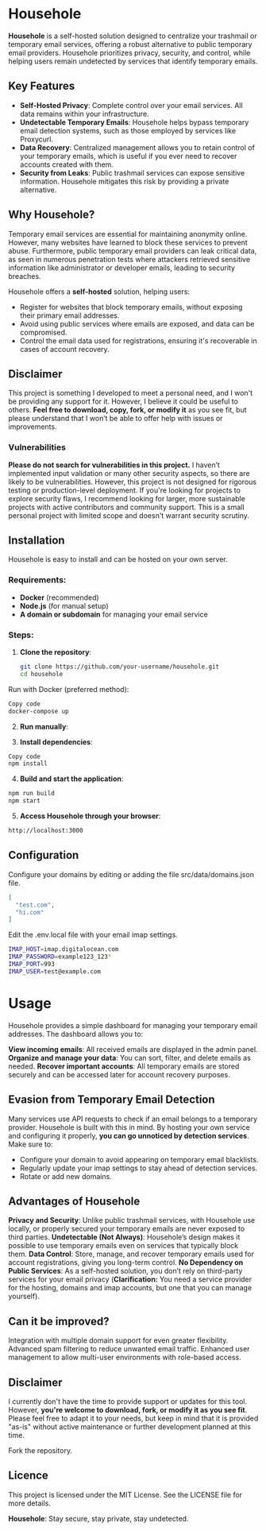 
# Househole

**Househole** is a self-hosted solution designed to centralize your trashmail or temporary email services, offering a robust alternative to public temporary email providers. Househole prioritizes privacy, security, and control, while helping users remain undetected by services that identify temporary emails.

## Key Features

- **Self-Hosted Privacy**: Complete control over your email services. All data remains within your infrastructure.
- **Undetectable Temporary Emails**: Househole helps bypass temporary email detection systems, such as those employed by services like Proxycurl.
- **Data Recovery**: Centralized management allows you to retain control of your temporary emails, which is useful if you ever need to recover accounts created with them.
- **Security from Leaks**: Public trashmail services can expose sensitive information. Househole mitigates this risk by providing a private alternative.

## Why Househole?

Temporary email services are essential for maintaining anonymity online. However, many websites have learned to block these services to prevent abuse. Furthermore, public temporary email providers can leak critical data, as seen in numerous penetration tests where attackers retrieved sensitive information like administrator or developer emails, leading to security breaches.

Househole offers a **self-hosted** solution, helping users:
- Register for websites that block temporary emails, without exposing their primary email addresses.
- Avoid using public services where emails are exposed, and data can be compromised.
- Control the email data used for registrations, ensuring it's recoverable in cases of account recovery.

## Disclaimer

This project is something I developed to meet a personal need, and I won't be providing any support for it. However, I believe it could be useful to others. **Feel free to download, copy, fork, or modify it** as you see fit, but please understand that I won’t be able to offer help with issues or improvements.

### Vulnerabilities

**Please do not search for vulnerabilities in this project.** I haven’t implemented input validation or many other security aspects, so there are likely to be vulnerabilities. However, this project is not designed for rigorous testing or production-level deployment. If you're looking for projects to explore security flaws, I recommend looking for larger, more sustainable projects with active contributors and community support. This is a small personal project with limited scope and doesn't warrant security scrutiny.

## Installation

Househole is easy to install and can be hosted on your own server.

### Requirements:
- **Docker** (recommended)
- **Node.js** (for manual setup)
- **A domain or subdomain** for managing your email service

### Steps:

1. **Clone the repository**:
   ```bash
   git clone https://github.com/your-username/househole.git
   cd househole
Run with Docker (preferred method):

```bash
Copy code
docker-compose up
```
2. **Run manually**:

3. **Install dependencies**:
```bash
Copy code
npm install
```

4. **Build and start the application**:
```bash
npm run build
npm start
```

5. **Access Househole through your browser**:

```bash
http://localhost:3000
```
## Configuration
Configure your domains by editing or adding the file 
src/data/domains.json file.
```json
[
  "test.com",
  "hi.com"
]
```
Edit the .env.local file with your email imap settings.

```sh
IMAP_HOST=imap.digitalocean.com
IMAP_PASSWORD=example123_123*
IMAP_PORT=993
IMAP_USER=test@example.com
```
# Usage

Househole provides a simple dashboard for managing your temporary email addresses. The dashboard allows you to:

**View incoming emails**: All received emails are displayed in the admin panel.
**Organize and manage your data**: You can sort, filter, and delete emails as needed.
**Recover important accounts**: All temporary emails are stored securely and can be accessed later for account recovery purposes.

## Evasion from Temporary Email Detection
Many services use API requests to check if an email belongs to a temporary provider. Househole is built with this in mind. By hosting your own service and configuring it properly, **you can go unnoticed by detection services**. Make sure to:

- Configure your domain to avoid appearing on temporary email blacklists.
- Regularly update your imap settings to stay ahead of detection services.
- Rotate or add new domains.

## Advantages of Househole

**Privacy and Security**: Unlike public trashmail services, with Househole use locally, or properly secured your temporary emails are never exposed to third parties.
**Undetectable (Not Always)**: Househole’s design makes it possible to use temporary emails even on services that typically block them.
**Data Control**: Store, manage, and recover temporary emails used for account registrations, giving you long-term control.
**No Dependency on Public Services**: As a self-hosted solution, you don’t rely on third-party services for your email privacy (**Clarification:** You need a service provider for the hosting, domains and imap accounts, but one that you can manage yourself).


## Can it be improved?

Integration with multiple domain support for even greater flexibility.
Advanced spam filtering to reduce unwanted email traffic.
Enhanced user management to allow multi-user environments with role-based access.

## Disclaimer

I currently don't have the time to provide support or updates for this tool. However, **you're welcome to download, fork, or modify it as you see fit**. Please feel free to adapt it to your needs, but keep in mind that it is provided "as-is" without active maintenance or further development planned at this time.

Fork the repository.

## Licence
This project is licensed under the MIT License. See the LICENSE file for more details.


**Househole**: Stay secure, stay private, stay undetected.
